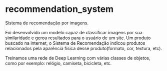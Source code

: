 # recommendation_system

Sistema de recomendação por imagens.

Foi desenvolvido um modelo capaz de classificar imagens por sua similaridade e gerou resultados para o usuário de um site. Um produto buscado na internet, o Sistema de Recomendação indicou produtos relacionados pela aparência física desse produto(formato, cor, textura, etc).  

Treinamos uma rede de Deep Learning com várias classes de objetos, como por exemplo: relógio, camiseta, bicicleta, etc. 
